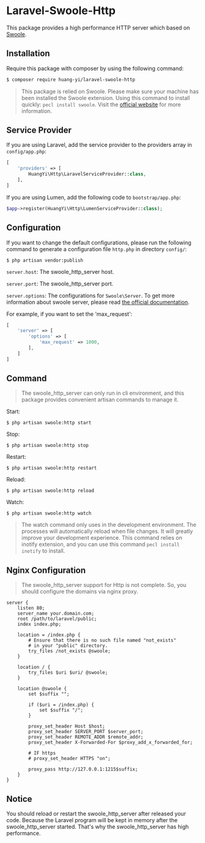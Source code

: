 # Laravel-Swoole-Http

This package provides a high performance HTTP server which based on [Swoole](http://www.swoole.com/).

## Installation

Require this package with composer by using the following command:

```sh
$ composer require huang-yi/laravel-swoole-http
```

> This package is relied on Swoole. Please make sure your machine has been installed the Swoole extension. Using this command to install quickly: `pecl install swoole`. Visit the [official website](https://wiki.swoole.com/wiki/page/6.html) for more information.

## Service Provider

If you are using Laravel, add the service provider to the providers array in `config/app.php`:

```php
[
    'providers' => [
        HuangYi\Http\LaravelServiceProvider::class,
    ],
]
```

If you are using Lumen, add the following code to `bootstrap/app.php`:

```php
$app->register(HuangYi\Http\LumenServiceProvider::class);
```

## Configuration

If you want to change the default configurations, please run the following command to generate a configuration file `http.php` in directory `config/`:

```
$ php artisan vendor:publish
```

`server.host`: The swoole_http_server host.

`server.port`: The swoole_http_server port.

`server.options`: The configurations for `Swoole\Server`. To get more information about swoole server, please read [the official documentation](https://wiki.swoole.com/wiki/page/274.html).

For example, if you want to set the 'max_request':

```php
[
    'server' => [
        'options' => [
            'max_request' => 1000,
        ],
    ]
]
```

## Command

> The swoole_http_server can only run in cli environment, and this package provides convenient artisan commands to manage it.

Start:

```
$ php artisan swoole:http start
```

Stop:

```
$ php artisan swoole:http stop
```

Restart:

```
$ php artisan swoole:http restart
```

Reload:

```
$ php artisan swoole:http reload
```

Watch:

```
$ php artisan swoole:http watch
```

> The watch command only uses in the development environment. The processes will automatically reload when file changes.
  It will greatly improve your development experience. This command relies on inotify extension, and you can use this
  command `pecl install inotify` to install.

## Nginx Configuration

> The swoole_http_server support for Http is not complete. So, you should configure the domains via nginx proxy.

```nginx
server {
    listen 80;
    server_name your.domain.com;
    root /path/to/laravel/public;
    index index.php;

    location = /index.php {
        # Ensure that there is no such file named "not_exists"
        # in your "public" directory.
        try_files /not_exists @swoole;
    }

    location / {
        try_files $uri $uri/ @swoole;
    }

    location @swoole {
        set $suffix "";

        if ($uri = /index.php) {
            set $suffix "/";
        }

        proxy_set_header Host $host;
        proxy_set_header SERVER_PORT $server_port;
        proxy_set_header REMOTE_ADDR $remote_addr;
        proxy_set_header X-Forwarded-For $proxy_add_x_forwarded_for;

        # IF https
        # proxy_set_header HTTPS "on";

        proxy_pass http://127.0.0.1:1215$suffix;
    }
}
```

## Notice

You should reload or restart the swoole_http_server after released your code. Because the Laravel program will be kept in memory after the swoole_http_server started. That's why the swoole_http_server has high performance.
